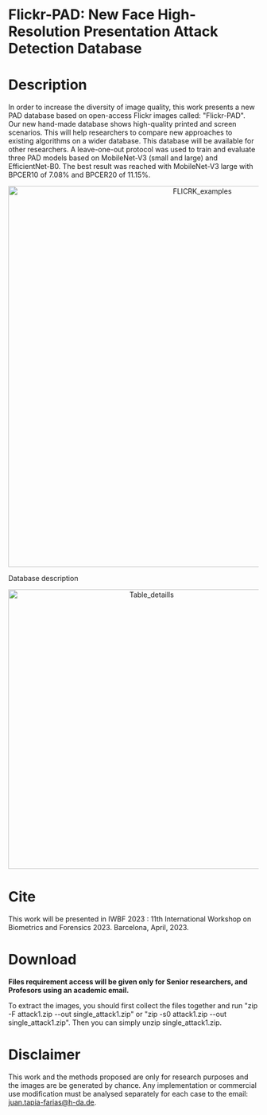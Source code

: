 # Flickr-PAD: New Face High-Resolution Presentation Attack Detection Database
# Description
In order to increase the diversity of image quality, this work presents a new PAD database based on open-access Flickr images called: "Flickr-PAD". Our new hand-made database shows high-quality printed and screen scenarios. This will help researchers to compare new approaches to existing algorithms on a wider database. This database will be available for other researchers. A leave-one-out protocol was used to train and evaluate three PAD models based on MobileNet-V3 (small and large) and EfficientNet-B0. The best result was reached with MobileNet-V3 large with BPCER10 of 7.08\% and BPCER20 of 11.15\%.


<p align="center">
<img width="765" alt="FLICRK_examples" src="https://user-images.githubusercontent.com/45126159/223487412-a0134ce5-388c-4a73-8584-9bd1201efac4.png">
</p>

Database description
<p align="center">
<img width="561" alt="Table_detaills" src="https://user-images.githubusercontent.com/45126159/223487497-014de195-19a6-48aa-be15-1d42f7f9b49d.png">
</p>


# Cite

This work will be presented in IWBF 2023 : 11th International Workshop on Biometrics and Forensics 2023. Barcelona, April, 2023.

# Download
**Files requirement access will be given only for Senior researchers, and Profesors using an academic email.**

To extract the images, you should first collect the files together and run "zip -F attack1.zip --out single_attack1.zip" or "zip -s0 attack1.zip --out single_attack1.zip". Then you can simply unzip single_attack1.zip.


# Disclaimer
This work and the methods proposed are only for research purposes and the images are be generated by chance. Any implementation or commercial use modification must be analysed separately for each case to the email: juan.tapia-farias@h-da.de.


